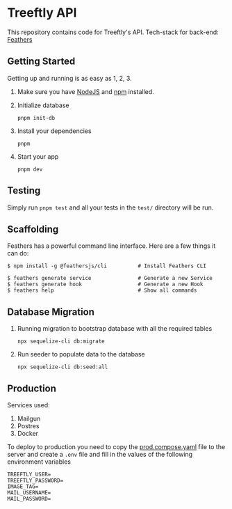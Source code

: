 # Treeftly API

This repository contains code for Treeftly's API. Tech-stack for back-end:
[Feathers](http://feathersjs.com)

## Getting Started

Getting up and running is as easy as 1, 2, 3.

1. Make sure you have [NodeJS](https://nodejs.org/) and [npm](https://www.npmjs.com/) installed.
1. Initialize database
    ```
    pnpm init-db
    ```

1. Install your dependencies

    ```
    pnpm
    ```

1. Start your app

    ```
    pnpm dev
    ```

## Testing

Simply run `pnpm test` and all your tests in the `test/` directory will be run.

## Scaffolding

Feathers has a powerful command line interface. Here are a few things it can do:

```
$ npm install -g @feathersjs/cli          # Install Feathers CLI

$ feathers generate service               # Generate a new Service
$ feathers generate hook                  # Generate a new Hook
$ feathers help                           # Show all commands
```

## Database Migration

1. Running migration to bootstrap database with all the required tables
    ```
    npx sequelize-cli db:migrate
    ```

1. Run seeder to populate data to the database
    ```
    npx sequelize-cli db:seed:all
    ```


## Production

Services used:

1. Mailgun
1. Postres
1. Docker

To deploy to production you need to copy the [prod.compose.yaml](/prod.compose.yaml) file to the server and create a `.env` file and fill in the values of the following environment variables

```
TREEFTLY_USER=
TREEFTLY_PASSWORD=
IMAGE_TAG=
MAIL_USERNAME=
MAIL_PASSWORD=
```